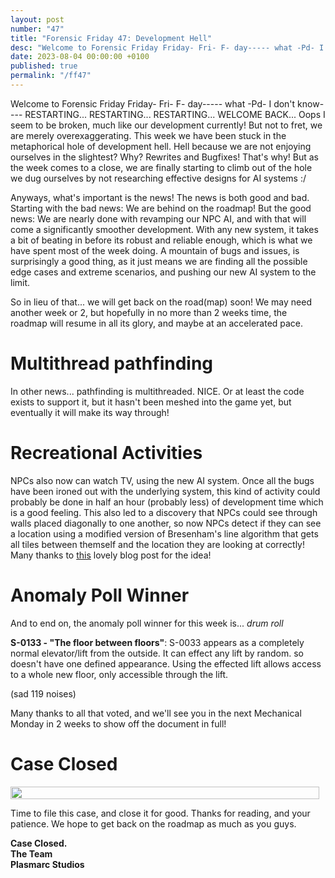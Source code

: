 ```yaml
---
layout: post
number: "47"
title: "Forensic Friday 47: Development Hell"
desc: "Welcome to Forensic Friday Friday- Fri- F- day----- what -Pd- I don't know----"
date: 2023-08-04 00:00:00 +0100
published: true 
permalink: "/ff47"
---
```


Welcome to Forensic Friday Friday- Fri- F- day----- what -Pd- I don't know---- 
RESTARTING...
RESTARTING...
RESTARTING...
WELCOME BACK...
Oops I seem to be broken, much like our development currently! But not to fret, we are merely overexaggerating. This week we have been stuck in the metaphorical hole of development hell. Hell because we are not enjoying ourselves in the slightest? Why? Rewrites and Bugfixes! That's why! But as the week comes to a close, we are finally starting to climb out of the hole we dug ourselves by not researching effective designs for AI systems :/

Anyways, what's important is the news! The news is both good and bad. Starting with the bad news: We are behind on the roadmap! But the good news: We are nearly done with revamping our NPC AI, and with that will come a significantly smoother development. With any new system, it takes a bit of beating in before its robust and reliable enough, which is what we have spent most of the week doing. A mountain of bugs and issues, is surprisingly a good thing, as it just means we are finding all the possible edge cases and extreme scenarios, and pushing our new AI system to the limit.

So in lieu of that... we will get back on the road(map) soon! We may need another week or 2, but hopefully in no more than 2 weeks time, the roadmap will resume in all its glory, and maybe at an accelerated pace.

# Multithread pathfinding
In other news... pathfinding is multithreaded. NICE. Or at least the code exists to support it, but it hasn't been meshed into the game yet, but eventually it will make its way through!

# Recreational Activities
NPCs also now can watch TV, using the new AI system. Once all the bugs have been ironed out with the underlying system, this kind of activity could probably be done in half an hour (probably less) of development time which is a good feeling. This also led to a discovery that NPCs could see through walls placed diagonally to one another, so now NPCs detect if they can see a location using a modified version of Bresenham's line algorithm that gets all tiles between themself and the location they are looking at correctly! Many thanks to [this](http://playtechs.blogspot.com/2007/03/raytracing-on-grid.html) lovely blog post for the idea!

# Anomaly Poll Winner
And to end on, the anomaly poll winner for this week is... _drum roll_

**S-0133 - "The floor between floors"**:
S-0033 appears as a completely normal elevator/lift from the outside. It can effect any lift by random. so doesn't have one defined appearance. Using the effected lift allows access to a whole new floor, only accessible through the lift.

(sad 119 noises)

Many thanks to all that voted, and we'll see you in the next Mechanical Monday in 2 weeks to show off the document in full!

# Case Closed

<div style="display:flex">
    <div style="flex:1;padding-right:10px;">
        <img src="./forensic-friday-media/ff47/Rewrite meme.png" width="100%"/>
    </div>
</div>

Time to file this case, and close it for good. Thanks for reading, and your patience. We hope to get back on the roadmap as much as you guys.


**Case Closed.**\
**The Team**\
**Plasmarc Studios**
